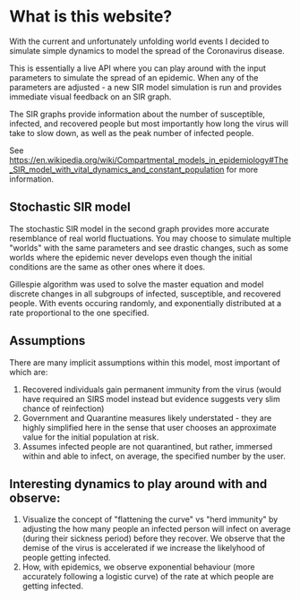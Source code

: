 # What is this website?
With the current and unfortunately unfolding world events I decided to simulate simple dynamics to model the spread of the Coronavirus disease. 

This is essentially a live API where you can play around with the input parameters to simulate the spread of an epidemic. When any of the parameters are adjusted - a new SIR model simulation is run and provides immediate visual feedback on an SIR graph. 

The SIR graphs provide information about the number of susceptible, infected, and recovered people but most importantly how long the virus will take to slow down, as well as the peak number of infected people. 

See https://en.wikipedia.org/wiki/Compartmental_models_in_epidemiology#The_SIR_model_with_vital_dynamics_and_constant_population for more information.

## Stochastic SIR model
The stochastic SIR model in the second graph provides more accurate resemblance of real world fluctuations. You may choose to simulate multiple "worlds" with the same parameters and see drastic changes, such as some worlds where the epidemic never develops even though the initial conditions are the same as other ones where it does.

Gillespie algorithm was used to solve the master equation and model discrete changes in all subgroups of infected, susceptible, and recovered people. With events occuring randomly, and exponentially distributed at a rate proportional to the one specified.

## Assumptions
There are many implicit assumptions within this model, most important of which are:
1) Recovered individuals gain permanent immunity from the virus (would have required an SIRS model instead but evidence suggests very slim chance of reinfection)
2) Government and Quarantine measures likely understated - they are highly simplified here in the sense that user chooses an approximate value for the initial population at risk.
3) Assumes infected people are not quarantined, but rather, immersed within and able to infect, on average, the specified number by the user.

## Interesting dynamics to play around with and observe:
1) Visualize the concept of "flattening the curve" vs "herd immunity" by adjusting the how many people an infected person will infect on average (during their sickness period) before they recover. We observe that the demise of the virus is accelerated if we increase the likelyhood of people getting infected.
2) How, with epidemics, we observe exponential behaviour (more accurately following a logistic curve) of the rate at which people are getting infected.

